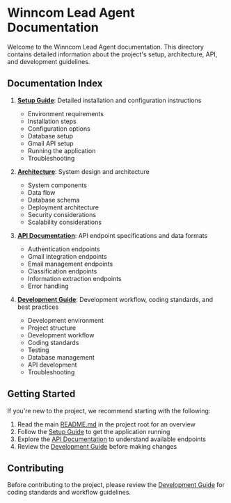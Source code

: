 # Winncom Lead Agent Documentation

Welcome to the Winncom Lead Agent documentation. This directory contains detailed information about the project's setup, architecture, API, and development guidelines.

## Documentation Index

1. **[Setup Guide](SETUP.md)**: Detailed installation and configuration instructions
   - Environment requirements
   - Installation steps
   - Configuration options
   - Database setup
   - Gmail API setup
   - Running the application
   - Troubleshooting

2. **[Architecture](ARCHITECTURE.md)**: System design and architecture
   - System components
   - Data flow
   - Database schema
   - Deployment architecture
   - Security considerations
   - Scalability considerations

3. **[API Documentation](API.md)**: API endpoint specifications and data formats
   - Authentication endpoints
   - Gmail integration endpoints
   - Email management endpoints
   - Classification endpoints
   - Information extraction endpoints
   - Error handling

4. **[Development Guide](DEVELOPMENT.md)**: Development workflow, coding standards, and best practices
   - Development environment
   - Project structure
   - Development workflow
   - Coding standards
   - Testing
   - Database management
   - API development
   - Troubleshooting

## Getting Started

If you're new to the project, we recommend starting with the following:

1. Read the main [README.md](../README.md) in the project root for an overview
2. Follow the [Setup Guide](SETUP.md) to get the application running
3. Explore the [API Documentation](API.md) to understand available endpoints
4. Review the [Development Guide](DEVELOPMENT.md) before making changes

## Contributing

Before contributing to the project, please review the [Development Guide](DEVELOPMENT.md) for coding standards and workflow guidelines. 
